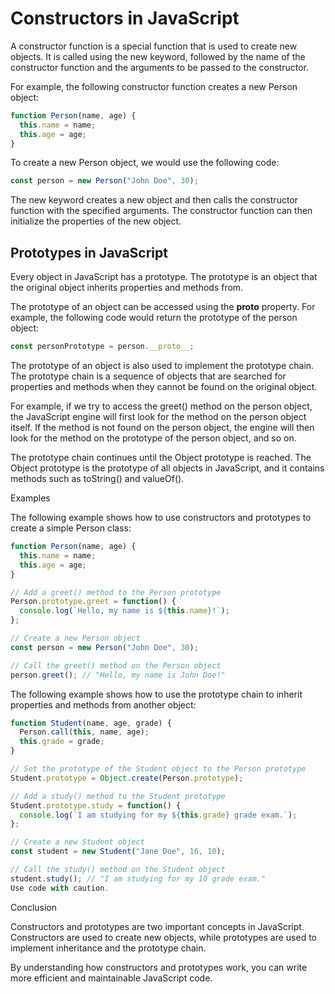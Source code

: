 


# Constructors in JavaScript

A constructor function is a special function that is used to create new objects. It is called using the new keyword, followed by the name of the constructor function and the arguments to be passed to the constructor.

For example, the following constructor function creates a new Person object:

```js
function Person(name, age) {
  this.name = name;
  this.age = age;
}
```


To create a new Person object, we would use the following code:

```js
const person = new Person("John Doe", 30);
```
The new keyword creates a new object and then calls the constructor function with the specified arguments. The constructor function can then initialize the properties of the new object.

## Prototypes in JavaScript

Every object in JavaScript has a prototype. The prototype is an object that the original object inherits properties and methods from.

The prototype of an object can be accessed using the __proto__ property. For example, the following code would return the prototype of the person object:

```js
const personPrototype = person.__proto__;
```

The prototype of an object is also used to implement the prototype chain. The prototype chain is a sequence of objects that are searched for properties and methods when they cannot be found on the original object.

For example, if we try to access the greet() method on the person object, the JavaScript engine will first look for the method on the person object itself. If the method is not found on the person object, the engine will then look for the method on the prototype of the person object, and so on.

The prototype chain continues until the Object prototype is reached. The Object prototype is the prototype of all objects in JavaScript, and it contains methods such as toString() and valueOf().

Examples

The following example shows how to use constructors and prototypes to create a simple Person class:

```js
function Person(name, age) {
  this.name = name;
  this.age = age;
}

// Add a greet() method to the Person prototype
Person.prototype.greet = function() {
  console.log(`Hello, my name is ${this.name}!`);
};

// Create a new Person object
const person = new Person("John Doe", 30);

// Call the greet() method on the Person object
person.greet(); // "Hello, my name is John Doe!"
```

The following example shows how to use the prototype chain to inherit properties and methods from another object:

```js
function Student(name, age, grade) {
  Person.call(this, name, age);
  this.grade = grade;
}

// Set the prototype of the Student object to the Person prototype
Student.prototype = Object.create(Person.prototype);

// Add a study() method to the Student prototype
Student.prototype.study = function() {
  console.log(`I am studying for my ${this.grade} grade exam.`);
};

// Create a new Student object
const student = new Student("Jane Doe", 16, 10);

// Call the study() method on the Student object
student.study(); // "I am studying for my 10 grade exam."
Use code with caution.
```

Conclusion

Constructors and prototypes are two important concepts in JavaScript. Constructors are used to create new objects, while prototypes are used to implement inheritance and the prototype chain.

By understanding how constructors and prototypes work, you can write more efficient and maintainable JavaScript code.